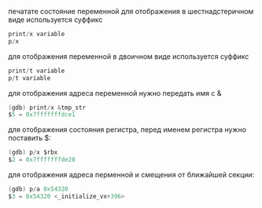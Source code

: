 печатате состояние переменной
для отображения в шестнадстеричном виде используется суффикс
```c
print/x variable
p/x
```
для отображения переменной в двоичном виде используется суффикс
```c
print/t variable
p/t variable

```
для отображения адреса переменной нужно передать имя с &
```c
(gdb) print/x &tmp_str 
$5 = 0x7fffffffdce1
```
для отображения состояния регистра, перед именем регистра нужно поставить $:
```c
(gdb) p/x $rbx
$2 = 0x7fffffffde28
```
для отображения адреса перменной и смещения от ближайшей секции:
```c
(gdb) p/a 0x54320
$3 = 0x54320 <_initialize_vx+396>
```